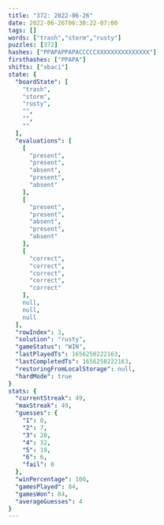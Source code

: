 ```yaml
---
title: "372: 2022-06-26"
date: 2022-06-26T06:30:22-07:00
tags: []
words: ["trash","storm","rusty"]
puzzles: [372]
hashes: ["PPAPAPPAPACCCCCXXXXXXXXXXXXXXX"]
firsthashes: ["PPAPA"]
shifts: ["xbaci"]
state: {
  "boardState": [
    "trash",
    "storm",
    "rusty",
    "",
    "",
    ""
  ],
  "evaluations": [
    [
      "present",
      "present",
      "absent",
      "present",
      "absent"
    ],
    [
      "present",
      "present",
      "absent",
      "present",
      "absent"
    ],
    [
      "correct",
      "correct",
      "correct",
      "correct",
      "correct"
    ],
    null,
    null,
    null
  ],
  "rowIndex": 3,
  "solution": "rusty",
  "gameStatus": "WIN",
  "lastPlayedTs": 1656250222163,
  "lastCompletedTs": 1656250222163,
  "restoringFromLocalStorage": null,
  "hardMode": true
}
stats: {
  "currentStreak": 49,
  "maxStreak": 49,
  "guesses": {
    "1": 0,
    "2": 7,
    "3": 20,
    "4": 32,
    "5": 19,
    "6": 6,
    "fail": 0
  },
  "winPercentage": 100,
  "gamesPlayed": 84,
  "gamesWon": 84,
  "averageGuesses": 4
}
---
```


<!-- more -->
